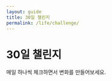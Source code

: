 ```yaml
---
layout: guide
title: 30일 챌린지
permalink: /life/challenge/
---
```


# 30일 챌린지
매일 하나씩 체크하면서 변화를 만들어보세요.
